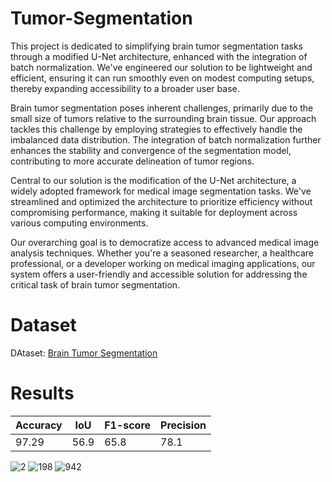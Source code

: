 # Tumor-Segmentation
This project is dedicated to simplifying brain tumor segmentation tasks through a modified U-Net architecture, enhanced with the integration of batch normalization. We've engineered our solution to be lightweight and efficient, ensuring it can run smoothly even on modest computing setups, thereby expanding accessibility to a broader user base.

Brain tumor segmentation poses inherent challenges, primarily due to the small size of tumors relative to the surrounding brain tissue. Our approach tackles this challenge by employing strategies to effectively handle the imbalanced data distribution. The integration of batch normalization further enhances the stability and convergence of the segmentation model, contributing to more accurate delineation of tumor regions.

Central to our solution is the modification of the U-Net architecture, a widely adopted framework for medical image segmentation tasks. We've streamlined and optimized the architecture to prioritize efficiency without compromising performance, making it suitable for deployment across various computing environments.

Our overarching goal is to democratize access to advanced medical image analysis techniques. Whether you're a seasoned researcher, a healthcare professional, or a developer working on medical imaging applications, our system offers a user-friendly and accessible solution for addressing the critical task of brain tumor segmentation.

# Dataset
DAtaset: [Brain Tumor Segmentation](https://www.kaggle.com/nikhilroxtomar/person-segmentation/download](https://www.kaggle.com/datasets/nikhilroxtomar/brain-tumor-segmentation)https://www.kaggle.com/datasets/nikhilroxtomar/brain-tumor-segmentation)

# Results

| Accuracy  | IoU | F1-score | Precision|
| ------------- | ------------- | ------------- | ------------- |
| 97.29  | 56.9  | 65.8 | 78.1

![2](https://github.com/AlirezaFBabaei/Tumor-Segmentation/assets/50638445/118c0c1e-c5f4-419a-8932-2d676266cd6b)
![198](https://github.com/AlirezaFBabaei/Tumor-Segmentation/assets/50638445/4bc21edd-eab7-43fd-8273-ea9bb5609a57)
![942](https://github.com/AlirezaFBabaei/Tumor-Segmentation/assets/50638445/1dddaa35-bed3-4369-b352-c682b7bdfdf9)


